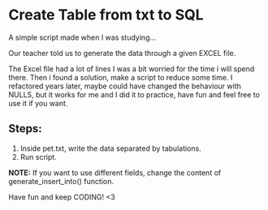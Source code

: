 # Create Table from txt to SQL
A simple script made when I was studying...

Our teacher told us to generate the data through a given EXCEL file.

The Excel file had a lot of lines I was a bit worried for the time i will spend there. Then i found a solution, 
make a script to reduce some time. I refactored years later, maybe could have changed the behaviour with NULLS,
but it works for me and I did it to practice, have fun and feel free to use it if you want.

## Steps:
1. Inside pet.txt, write the data separated by tabulations.
2. Run script.

**NOTE:**
If you want to use different fields, change the content of generate_insert_into() function.

Have fun and keep CODING! <3